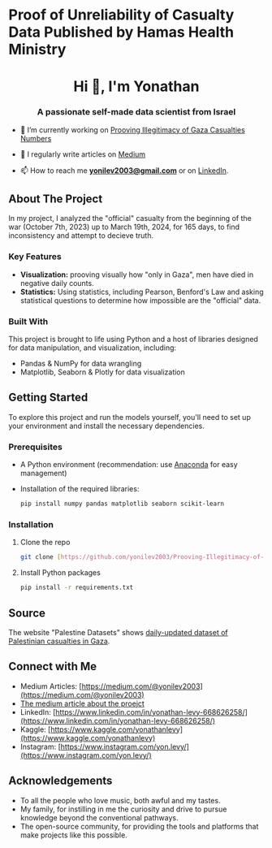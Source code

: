 # Proof of Unreliability of Casualty Data Published by Hamas Health Ministry

<h1 align="center">Hi 👋, I'm Yonathan</h1>
<h3 align="center">A passionate self-made data scientist from Israel</h3>

- 🔭 I’m currently working on [Prooving Illegitimacy of Gaza Casualties Numbers](https://colab.research.google.com/drive/1Bbk-mR0h16KCThgAw1rT2X6W5RfNhOke?usp=sharing)

- 📝 I regularly write articles on [Medium](https://medium.com/@yonilev2003)

- 📫 How to reach me **yonilev2003@gmail.com** or on [LinkedIn](https://www.linkedin.com/in/yonathan-levy-668626258/).

## About The Project

In my project, I analyzed the "official" casualty from the beginning of the war (October 7th, 2023) up to March 19th, 2024, for 165 days, to find inconsistency and attempt to decieve truth.

### Key Features

- **Visualization:** prooving visually how "only in Gaza", men have died in negative daily counts.
- **Statistics:** Using statistics, including Pearson, Benford's Law and asking statistical questions to determine how impossible are the "official" data.

### Built With

This project is brought to life using Python and a host of libraries designed for data manipulation, and visualization, including:

- Pandas & NumPy for data wrangling
- Matplotlib, Seaborn & Plotly for data visualization

## Getting Started

To explore this project and run the models yourself, you'll need to set up your environment and install the necessary dependencies.

### Prerequisites

- A Python environment (recommendation: use [Anaconda](https://www.anaconda.com/products/individual) for easy management)
- Installation of the required libraries:
  
  ```bash
  pip install numpy pandas matplotlib seaborn scikit-learn

### Installation

1. Clone the repo
   ```sh
   git clone [https://github.com/yonilev2003/Prooving-Illegitimacy-of-Gaza-Casualties-Numbers.git](https://github.com/yonilev2003/Prooving-Illegitimacy-of-Gaza-Casualties-Numbers)
   ```
2. Install Python packages
   ```sh
   pip install -r requirements.txt
   ```

## Source

The website "Palestine Datasets" shows [daily-updated dataset of Palestinian casualties in Gaza](https://data.techforpalestine.org/docs/casualties-daily/).

## Connect with Me

- Medium Articles: [https://medium.com/@yonilev2003](https://medium.com/@yonilev2003)
- [The medium article about the proejct](https://medium.com/@yonilev2003/predicting-loan-approval-chances-using-machine-learning-d287848d69ff)
- LinkedIn: [https://www.linkedin.com/in/yonathan-levy-668626258/](https://www.linkedin.com/in/yonathan-levy-668626258/)
- Kaggle: [https://www.kaggle.com/yonathanlevy](https://www.kaggle.com/yonathanlevy)
- Instagram: [https://www.instagram.com/yon.levy/](https://www.instagram.com/yon.levy/)

## Acknowledgements

- To all the people who love music, both awful and my tastes.
- My family, for instilling in me the curiosity and drive to pursue knowledge beyond the conventional pathways.
- The open-source community, for providing the tools and platforms that make projects like this possible.
